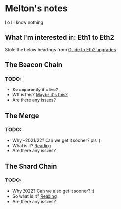 # Melton's notes
l o l I know nothing
## What I'm interested in: Eth1 to Eth2
Stole the below headings from [Guide to Eth2 upgrades](https://ethereum.org/en/eth2)
## The Beacon Chain
### TODO:
- So apparently it's live?
- Wtf is this? [Maybe it's this?](https://github.com/ethereum/eth2.0-specs/blob/dev/specs/phase0/beacon-chain.md)
- Are there any issues?
## The Merge
### TODO:
- Why ~2021/22? Can we get it sooner? pls :)
- What is it? [Reading](https://ethereum.org/en/eth2/merge/)
- Are there any issues?
## The Shard Chain
### TODO:
- Why 2022? Can we also get it sooner? :)
- So what is it? [Reading](https://ethereum.org/en/eth2/shard-chains/)
- Are there any issues?
